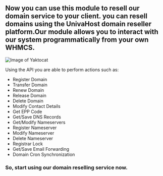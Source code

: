 ## Now you can use this module to resell our domain service to your client. you can resell domains using the UnivaHost domain reseller platform.Our module allows you to interact with our system programmatically from your own WHMCS.

![Image of Yaktocat](https://i.imgur.com/GgLZ83n.png)

Using the API you are able to perform actions such as:
* Register Domain
* Transfer Domain
* Renew Domain
* Release Domain
* Delete Domain
* Modify Contact Details
* Get EPP Code
* Get/Save DNS Records
* Get/Modify Nameservers
* Register Nameserver
* Modify Nameserver
* Delete Nameserver
* Registrar Lock
* Get/Save Email Forwarding
* Domain Cron Synchronization

### So, start using our domain reselling service now.